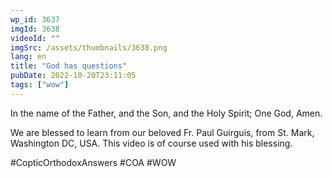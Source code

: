 ```yaml
---
wp_id: 3637
imgId: 3638
videoId: ""
imgSrc: /assets/thumbnails/3638.png
lang: en
title: "God has questions"
pubDate: 2022-10-20T23:11:05
tags: ["wow"]
---
```


<!-- page: 6 -->

<p>In the name of the Father, and the Son, and the Holy Spirit; One God, Amen. </p>
<p>We are blessed to learn from our beloved Fr. Paul Guirguis, from St. Mark, Washington DC, USA. This video is of course used with his blessing.</p>
<p>#CopticOrthodoxAnswers #COA #WOW</p>
